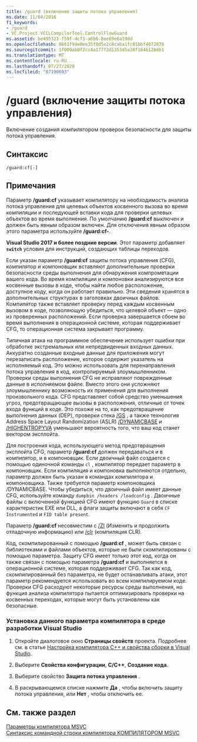 ```yaml
---
title: /guard (включение защиты потока управления)
ms.date: 11/04/2016
f1_keywords:
- /guard
- VC.Project.VCCLCompilerTool.ControlFlowGuard
ms.assetid: be495323-f59f-4cf3-a6b6-8ee69e6a19dd
ms.openlocfilehash: 8661f94e0ee35f8d5e2c8caba1fc01bbf4072876
ms.sourcegitcommit: 1f009ab0f2cc4a177f2d1353d5a38f164612bdb1
ms.translationtype: MT
ms.contentlocale: ru-RU
ms.lasthandoff: 07/27/2020
ms.locfileid: "87190693"
---
```

# <a name="guard-enable-control-flow-guard"></a>/guard (включение защиты потока управления)

Включение создания компилятором проверок безопасности для защиты потока управления.

## <a name="syntax"></a>Синтаксис

```
/guard:cf[-]
```

## <a name="remarks"></a>Примечания

Параметр **/guard:cf** указывает компилятору на необходимость анализа потока управления для целевых объектов косвенного вызова во время компиляции и последующей вставки кода для проверки целевых объектов во время выполнения. По умолчанию **/guard:cf** выключен и должен быть явным образом включен. Для отключения явным образом этого параметра используйте **/guard:cf-**.

**Visual Studio 2017 и более поздние версии**. Этот параметр добавляет **`switch`** условия для инструкций, создающих таблицы переходов.

Если указан параметр **/guard:cf** защиты потока управления (CFG), компилятор и компоновщик вставляют дополнительные проверки безопасности среды выполнения для обнаружения компрометации вашего кода. Во время компиляции и компоновки анализируются все косвенные вызовы в коде, чтобы найти любое расположение, доступное коду, когда он работает правильно. Эти сведения хранятся в дополнительных структурах в заголовках двоичных файлов. Компилятор также вставляет проверку перед каждым косвенным вызовом в коде, позволяющую убедиться, что целевой объект — одно из проверенных расположений. Если проверка завершается сбоем во время выполнения в операционной системе, которая поддерживает CFG, то операционная система закрывает программу.

Типичная атака на программное обеспечение использует ошибки при обработке экстремальных или непредвиденных входных данных. Аккуратно созданные входные данные для приложения могут перезаписать расположение, которое содержит указатель на исполняемый код. Это можно использовать для перенаправления потока управления в код, контролируемый злоумышленником. Проверки среды выполнения CFG не исправляют поврежденные данные в исполняемом файле. Вместо этого они усложняют злоумышленнику возможность их применения для выполнения произвольного кода. CFG представляет собой средство уменьшения угроз, предотвращающее вызовы в расположения, отличные от точек входа функций в коде. Это похоже на то, как предотвращение выполнения данных (DEP), проверки стека  [/GS](gs-buffer-security-check.md) , а также технология Address Space Layout Randomization (ASLR) [/DYNAMICBASE](dynamicbase-use-address-space-layout-randomization.md) и [/HIGHENTROPYVA](highentropyva-support-64-bit-aslr.md) уменьшают вероятность того, что ваш код станет вектором эксплойта.

Для построения кода, использующего метод предотвращения эксплойта CFG, параметр **/guard:cf** должен передаваться и в компилятор, и в компоновщик. Если двоичный файл создается с помощью одиночной команды `cl` , компилятор передает параметр в компоновщик. Если компиляция и компоновка выполняются отдельно, параметр должен быть указан в командах компилятора и компоновщика. Также требуется параметр компоновщика /DYNAMICBASE. Чтобы убедиться, что двоичный файл имеет данные CFG, используйте команду `dumpbin /headers /loadconfig` . Двоичные файлы с включенной функцией CFG имеют функцию `Guard` в списке характеристик EXE или DLL, а флаги защиты включают в себя `CF Instrumented` и `FID table present`.

Параметр **/guard:cf** несовместим с [/ZI](z7-zi-zi-debug-information-format.md) (Изменить и продолжить отладочную информацию) или [/clr](clr-common-language-runtime-compilation.md) (компиляция CLR).

Код, скомпилированный с помощью **/guard:cf** , может быть связан с библиотеками и файлами объектов, которые не были скомпилированы с помощью параметра. Защиту CFG имеет только этот код, когда он также связан с помощью параметра **/guard:cf** и выполняется в операционной системе, которая поддерживает CFG. Так как код, скомпилированный без параметра, не будет останавливать атаки, этот параметр рекомендуется использовать во всем компилируемом коде. Проверки CFG расходуют некоторые ресурсы среды выполнения, но функция анализа компилятора пытается оптимизировать проверки на косвенных переходах, которые могут быть установлены как безопасные.

### <a name="to-set-this-compiler-option-in-the-visual-studio-development-environment"></a>Установка данного параметра компилятора в среде разработки Visual Studio

1. Откройте диалоговое окно **Страницы свойств** проекта. Подробнее см. в статье [Настройка компилятора C++ и свойства сборки в Visual Studio](../working-with-project-properties.md).

1. Выберите **Свойства конфигурации**, **C/C++**, **Создание кода**.

1. Выберите свойство **Защита потока управления** .

1. В раскрывающемся списке нажмите **Да** , чтобы включить защиту потока управления, или **Нет** , чтобы отключить ее.

## <a name="see-also"></a>См. также раздел

[Параметры компилятора MSVC](compiler-options.md)<br/>
[Синтаксис командной строки компилятора КОМПИЛЯТОРОМ MSVC](compiler-command-line-syntax.md)
